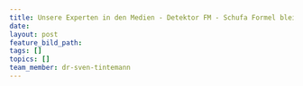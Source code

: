 ```yaml
---
title: Unsere Experten in den Medien - Detektor FM - Schufa Formel bleibt geheim
date:
layout: post
feature_bild_path:
tags: []
topics: []
team_member: dr-sven-tintemann
---
```

